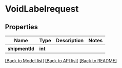 # VoidLabelrequest

## Properties
Name | Type | Description | Notes
------------ | ------------- | ------------- | -------------
**shipmentId** | **int** |  | 

[[Back to Model list]](../README.md#documentation-for-models) [[Back to API list]](../README.md#documentation-for-api-endpoints) [[Back to README]](../README.md)


